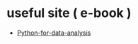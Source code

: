 # useful site ( e-book ) 

* [Python-for-data-analysis](https://bedford-computing.co.uk/learning/wp-content/uploads/2015/10/Python-for-Data-Analysis.pdf "python db")  
